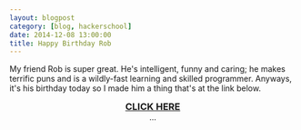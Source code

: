 ```yaml
---
layout: blogpost
category: [blog, hackerschool]
date: 2014-12-08 13:00:00
title: Happy Birthday Rob
---
```


My friend Rob is super great. He's intelligent, funny and caring; he makes terrific puns and is a wildly-fast learning and skilled programmer. Anyways, it's his birthday today so I made him a thing that's at the link below.

<center><h3 style="display: inline; padding: 5px"><a href="/robot_butler.html">CLICK HERE</a></h3></center>

<center>...</center>